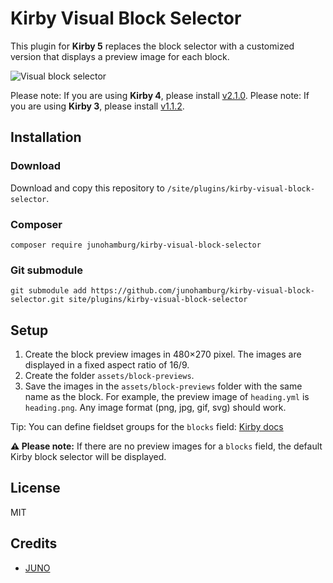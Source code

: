 # Kirby Visual Block Selector

This plugin for **Kirby 5** replaces the block selector with a customized version that displays a preview image for each block.

![Visual block selector](https://github.com/junohamburg/kirby-visual-block-selector/assets/77532479/5f742752-85ac-44f0-8fd2-7c9031df1387)

Please note: If you are using **Kirby 4**, please install [v2.1.0](https://github.com/junohamburg/kirby-visual-block-selector/releases/tag/2.1.0).
Please note: If you are using **Kirby 3**, please install [v1.1.2](https://github.com/junohamburg/kirby-visual-block-selector/releases/tag/1.1.2).

## Installation

### Download

Download and copy this repository to `/site/plugins/kirby-visual-block-selector`.

### Composer

```
composer require junohamburg/kirby-visual-block-selector
```

### Git submodule

```
git submodule add https://github.com/junohamburg/kirby-visual-block-selector.git site/plugins/kirby-visual-block-selector
```

## Setup

1. Create the block preview images in 480&times;270 pixel. The images are displayed in a fixed aspect ratio of 16/9.
2. Create the folder `assets/block-previews`.
3. Save the images in the `assets/block-previews` folder with the same name as the block. For example, the preview image of `heading.yml` is `heading.png`. Any image format (png, jpg, gif, svg) should work.

Tip: You can define fieldset groups for the `blocks` field: [Kirby docs](https://getkirby.com/docs/reference/panel/fields/blocks#defining-fieldsets__groups)

**:warning: Please note:** If there are no preview images for a `blocks` field, the default Kirby block selector will be displayed.

## License

MIT

## Credits

- [JUNO](https://juno-hamburg.com)
